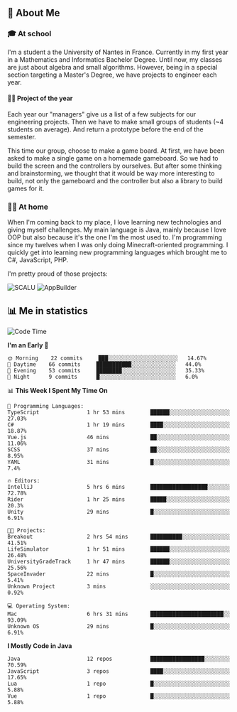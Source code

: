 ## 👀 About Me

### 🎓 At school

I'm a student a the University of Nantes in France. Currently in my first year in a Mathematics and Informatics Bachelor Degree. Until now, my classes are just about algebra and small algorithms. However, being in a special section targeting a Master's Degree, we have projects to engineer each year. 

#### 🔧🔬 Project of the year

Each year our "managers" give us a list of a few subjects for our engineering projects. Then we have to make small groups of students (~4 students on average). And return a prototype before the end of the semester.

This time our group, choose to make a game board. At first, we have been asked to make a single game on a homemade gameboard. So we had to build the screen and the controllers by ourselves. 
But after some thinking and brainstorming, we thought that it would be way more interesting to build, not only the gameboard and the controller but also a library to build games for it.

### 👨‍💻 At home

When I'm coming back to my place, I love learning new technologies and giving myself challenges. My main language is Java, mainly because I love OOP but also because it's the one I'm the most used to. I'm programming since my twelves when I was only doing Minecraft-oriented programming.  I quickly get into learning new programming languages which brought me to C#, JavaScript, PHP. 

I'm pretty proud of those projects:

![SCALU](https://github-readme-stats.vercel.app/api/pin?username=renardfute&repo=SCALU)
![AppBuilder](https://github-readme-stats.vercel.app/api/pin?username=pulsedev2&repo=AppBuilder)

## 📊 Me in statistics
<!--START_SECTION:waka-->
![Code Time](http://img.shields.io/badge/Code%20Time-11%20hrs%2038%20mins-blue)

**I'm an Early 🐤** 

```text
🌞 Morning    22 commits     ███░░░░░░░░░░░░░░░░░░░░░░   14.67% 
🌆 Daytime    66 commits     ███████████░░░░░░░░░░░░░░   44.0% 
🌃 Evening    53 commits     ████████░░░░░░░░░░░░░░░░░   35.33% 
🌙 Night      9 commits      █░░░░░░░░░░░░░░░░░░░░░░░░   6.0%

```


📊 **This Week I Spent My Time On** 

```text
💬 Programming Languages: 
TypeScript               1 hr 53 mins        ██████░░░░░░░░░░░░░░░░░░░   27.03% 
C#                       1 hr 19 mins        ████░░░░░░░░░░░░░░░░░░░░░   18.87% 
Vue.js                   46 mins             ██░░░░░░░░░░░░░░░░░░░░░░░   11.06% 
SCSS                     37 mins             ██░░░░░░░░░░░░░░░░░░░░░░░   8.95% 
YAML                     31 mins             █░░░░░░░░░░░░░░░░░░░░░░░░   7.4%

🔥 Editors: 
IntelliJ                 5 hrs 6 mins        ██████████████████░░░░░░░   72.78% 
Rider                    1 hr 25 mins        █████░░░░░░░░░░░░░░░░░░░░   20.3% 
Unity                    29 mins             █░░░░░░░░░░░░░░░░░░░░░░░░   6.91%

🐱‍💻 Projects: 
Breakout                 2 hrs 54 mins       ██████████░░░░░░░░░░░░░░░   41.51% 
LifeSimulator            1 hr 51 mins        ██████░░░░░░░░░░░░░░░░░░░   26.48% 
UniversityGradeTrack     1 hr 47 mins        ██████░░░░░░░░░░░░░░░░░░░   25.56% 
SpaceInvader             22 mins             █░░░░░░░░░░░░░░░░░░░░░░░░   5.41% 
Unknown Project          3 mins              ░░░░░░░░░░░░░░░░░░░░░░░░░   0.92%

💻 Operating System: 
Mac                      6 hrs 31 mins       ███████████████████████░░   93.09% 
Unknown OS               29 mins             █░░░░░░░░░░░░░░░░░░░░░░░░   6.91%

```

**I Mostly Code in Java** 

```text
Java                     12 repos            █████████████████░░░░░░░░   70.59% 
JavaScript               3 repos             ████░░░░░░░░░░░░░░░░░░░░░   17.65% 
Lua                      1 repo              █░░░░░░░░░░░░░░░░░░░░░░░░   5.88% 
Vue                      1 repo              █░░░░░░░░░░░░░░░░░░░░░░░░   5.88%

```



<!--END_SECTION:waka-->
